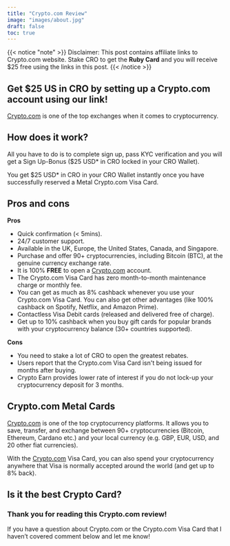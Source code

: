 ```yaml
---
title: "Crypto.com Review"
image: "images/about.jpg"
draft: false
toc: true
---
```


{{< notice "note" >}}
  Disclaimer: This post contains affiliate links to Crypto.com website.  Stake CRO to get the **Ruby Card** and you will receive $25 free using the links in this post.
{{< /notice >}}

## Get $25 US in CRO by setting up a Crypto.com account using our link!

[Crypto.com](/link/sign-up-crypto-dot-com) is one of the top exchanges when it comes to cryptocurrency.  

## How does it work?

All you have to do is to complete sign up, pass KYC verification and you will get a Sign Up-Bonus ($25 USD* in CRO locked in your CRO Wallet).

You get $25 USD* in CRO in your CRO Wallet instantly once you have successfully reserved a Metal Crypto.com Visa Card.

## Pros and cons

**Pros**

- Quick confirmation (< 5mins).
- 24/7 customer support.
- Available in the UK, Europe, the United States, Canada, and Singapore.
- Purchase and offer 90+ cryptocurrencies, including Bitcoin (BTC), at the genuine currency exchange rate.
- It is 100% **FREE** to open a [Crypto.com](/link/sign-up-crypto-dot-com) account.
- The Crypto.com Visa Card has zero month-to-month maintenance charge or monthly fee.
- You can get as much as 8% cashback whenever you use your Crypto.com Visa Card. You can also get other advantages (like 100% cashback on Spotify, Netflix, and Amazon Prime).
- Contactless Visa Debit cards (released and delivered free of charge).
- Get up to 10% cashback when you buy gift cards for popular brands with your cryptocurrency balance (30+ countries supported).

**Cons**

- You need to stake a lot of CRO to open the greatest rebates.
- Users report that the Crypto.com Visa Card isn't being issued for months after buying.
- Crypto Earn provides lower rate of interest if you do not lock-up your cryptocurrency deposit for 3 months.

## Crypto.com Metal Cards

[Crypto.com](/link/sign-up-crypto-dot-com) is one of the top cryptocurrency platforms. It allows you to save, transfer, and exchange between 90+ cryptocurrencies (Bitcoin, Ethereum, Cardano etc.) and your local currency (e.g. GBP, EUR, USD, and 20 other fiat currencies).

With the [Crypto.com](/link/sign-up-crypto-dot-com) Visa Card, you can also spend your cryptocurrency anywhere that Visa is normally accepted around the world (and get up to 8% back).

## Is it the best Crypto Card?

### Thank you for reading this Crypto.com review!

If you have a question about Crypto.com or the Crypto.com Visa Card that I haven’t covered comment below and let me know!
